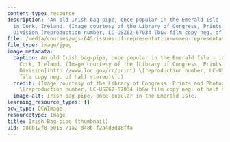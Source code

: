 ```yaml
---
content_type: resource
description: 'An old Irish bag-pipe, once popular in the Emerald Isle - in a home
  in Cork, Ireland. (Image courtesy of the Library of Congress, Prints and Photographs
  Division [reproduction number, LC-USZ62-67034 (b&w film copy neg. of half stereo)].) '
file: /media/courses/wgs-645-issues-of-representation-women-representation-and-music-in-selected-folk-traditions-of-the-british-isles-and-north-america-fall-2005/a8bb12f8b01571a2d48bf2a4d3d18ffa_wgs-645f05-th.jpg
file_type: image/jpeg
image_metadata:
  caption: An old Irish bag-pipe, once popular in the Emerald Isle - in a home in
    Cork, Ireland. (Image courtesy of the [Library of Congress, Prints and Photographs
    Division](http://www.loc.gov/rr/print) \[reproduction number, LC-USZ62-67034 (b&w
    film copy neg. of half stereo)\].)
  credit: (Image courtesy of the Library of Congress, Prints and Photographs Division
    \[reproduction number, LC-USZ62-67034 (b&w film copy neg. of half stereo)\].)
  image-alt: Irish bag-pipe, once popular in the Emerald Isle.
learning_resource_types: []
ocw_type: OCWImage
resourcetype: Image
title: Irish Bag-pipe (thumbnail)
uid: a8bb12f8-b015-71a2-d48b-f2a4d3d18ffa
---
```

